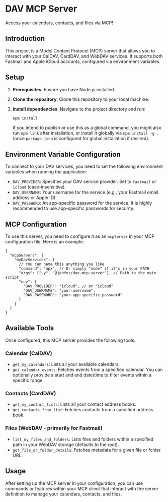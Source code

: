 # DAV MCP Server

Access your calendars, contacts, and files via MCP!

## Introduction

This project is a Model Context Protocol (MCP) server that allows you to interact with your CalDAV, CardDAV, and WebDAV services. It supports both Fastmail and Apple iCloud accounts, configured via environment variables.

## Setup

1.  **Prerequisites**: Ensure you have Node.js installed.
2.  **Clone the repository**: Clone this repository to your local machine.
3.  **Install dependencies**: Navigate to the project directory and run:

    ```bash
    npm install
    ```

    If you intend to publish or use this as a global command, you might also run `npm link` after installation, or install it globally via `npm install -g .` (once `package.json` is configured for global installation if desired).

## Environment Variable Configuration

To connect to your DAV services, you need to set the following environment variables when running the application:

- `DAV_PROVIDER`: Specifies your DAV service provider. Set to `fastmail` or `icloud` (case-insensitive).
- `DAV_USERNAME`: Your username for the service (e.g., your Fastmail email address or Apple ID).
- `DAV_PASSWORD`: An app-specific password for the service. It is highly recommended to use app-specific passwords for security.

## MCP Configuration

To use this server, you need to configure it as an `mcpServer` in your MCP configuration file. Here is an example:

```jsonc
{
  "mcpServers": {
    "myDavServices": {
      // You can name this anything you like
      "command": "npx", // Or simply "node" if it's in your PATH
      "args": ["-y", "@jahfer/dav-mcp-server"], // Path to the main script
      "env": {
        "DAV_PROVIDER": "icloud", // or "icloud"
        "DAV_USERNAME": "your-username",
        "DAV_PASSWORD": "your-app-specific-password"
      }
    }
  }
}
```

## Available Tools

Once configured, this MCP server provides the following tools:

### Calendar (CalDAV)

- `get_my_calendars`: Lists all your available calendars.
- `get_calendar_events`: Fetches events from a specified calendar. You can optionally provide a start and end date/time to filter events within a specific range.

### Contacts (CardDAV)

- `get_my_contact_lists`: Lists all your contact address books.
- `get_contacts_from_list`: Fetches contacts from a specified address book.

### Files (WebDAV - primarily for Fastmail)

- `list_my_files_and_folders`: Lists files and folders within a specified path in your WebDAV storage (defaults to the root).
- `get_file_or_folder_details`: Fetches metadata for a given file or folder URL.

## Usage

After setting up the MCP server in your configuration, you can use commands or features within your MCP client that interact with the server definition to manage your calendars, contacts, and files.
